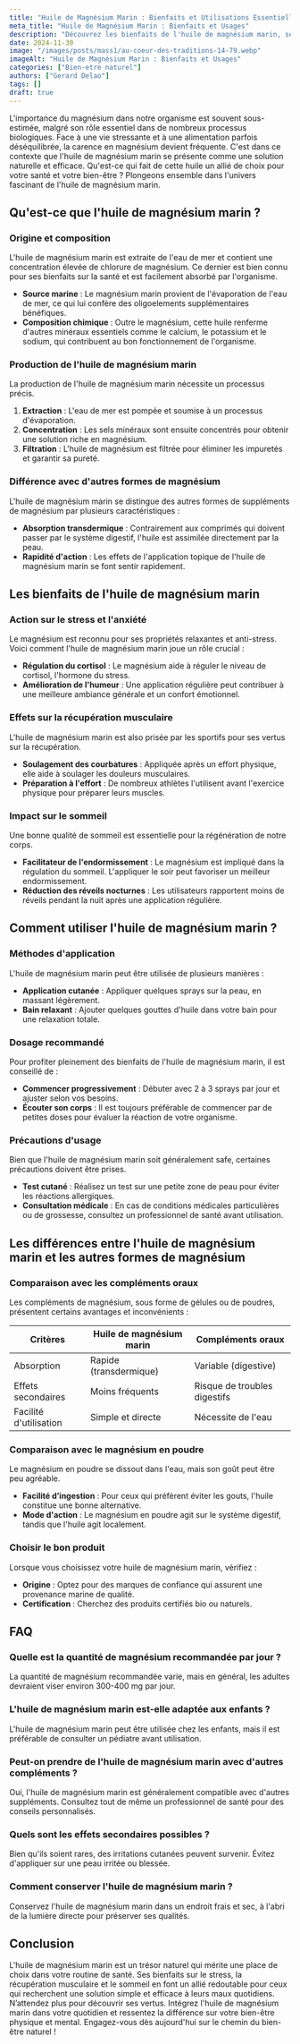 ```yaml
---
title: "Huile de Magnésium Marin : Bienfaits et Utilisations Essentielles"
meta_title: "Huile de Magnésium Marin : Bienfaits et Usages"
description: "Découvrez les bienfaits de l'huile de magnésium marin, ses usages essentiels pour la santé et le bien-être au quotidien."
date: 2024-11-30
image: "/images/posts/mass1/au-coeur-des-traditions-14-79.webp"
imageAlt: "Huile de Magnésium Marin : Bienfaits et Usages"
categories: ["Bien-etre naturel"]
authors: ["Gerard Delao"]
tags: []
draft: true
---
```


L'importance du magnésium dans notre organisme est souvent sous-estimée, malgré son rôle essentiel dans de nombreux processus biologiques. Face à une vie stressante et à une alimentation parfois déséquilibrée, la carence en magnésium devient fréquente. C'est dans ce contexte que l'huile de magnésium marin se présente comme une solution naturelle et efficace. Qu'est-ce qui fait de cette huile un allié de choix pour votre santé et votre bien-être ? Plongeons ensemble dans l'univers fascinant de l'huile de magnésium marin.

## Qu'est-ce que l'huile de magnésium marin ?

### Origine et composition

L'huile de magnésium marin est extraite de l'eau de mer et contient une concentration élevée de chlorure de magnésium. Ce dernier est bien connu pour ses bienfaits sur la santé et est facilement absorbé par l'organisme.

- **Source marine** : Le magnésium marin provient de l'évaporation de l'eau de mer, ce qui lui confère des oligoelements supplémentaires bénéfiques.
- **Composition chimique** : Outre le magnésium, cette huile renferme d'autres minéraux essentiels comme le calcium, le potassium et le sodium, qui contribuent au bon fonctionnement de l'organisme.

### Production de l'huile de magnésium marin

La production de l'huile de magnésium marin nécessite un processus précis.

1. **Extraction** : L'eau de mer est pompée et soumise à un processus d'évaporation.
2. **Concentration** : Les sels minéraux sont ensuite concentrés pour obtenir une solution riche en magnésium.
3. **Filtration** : L'huile de magnésium est filtrée pour éliminer les impuretés et garantir sa pureté.

### Différence avec d'autres formes de magnésium

L'huile de magnésium marin se distingue des autres formes de suppléments de magnésium par plusieurs caractéristiques :

- **Absorption transdermique** : Contrairement aux comprimés qui doivent passer par le système digestif, l'huile est assimilée directement par la peau.
- **Rapidité d'action** : Les effets de l'application topique de l'huile de magnésium marin se font sentir rapidement.

## Les bienfaits de l'huile de magnésium marin

### Action sur le stress et l'anxiété

Le magnésium est reconnu pour ses propriétés relaxantes et anti-stress. Voici comment l'huile de magnésium marin joue un rôle crucial :

- **Régulation du cortisol** : Le magnésium aide à réguler le niveau de cortisol, l'hormone du stress.
- **Amélioration de l'humeur** : Une application régulière peut contribuer à une meilleure ambiance générale et un confort émotionnel.

### Effets sur la récupération musculaire

L'huile de magnésium marin est also prisée par les sportifs pour ses vertus sur la récupération.

- **Soulagement des courbatures** : Appliquée après un effort physique, elle aide à soulager les douleurs musculaires.
- **Préparation à l'effort** : De nombreux athlètes l'utilisent avant l'exercice physique pour préparer leurs muscles.

### Impact sur le sommeil

Une bonne qualité de sommeil est essentielle pour la régénération de notre corps.

- **Facilitateur de l'endormissement** : Le magnésium est impliqué dans la régulation du sommeil. L'appliquer le soir peut favoriser un meilleur endormissement.
- **Réduction des réveils nocturnes** : Les utilisateurs rapportent moins de réveils pendant la nuit après une application régulière.

## Comment utiliser l'huile de magnésium marin ?

### Méthodes d'application

L'huile de magnésium marin peut être utilisée de plusieurs manières :

- **Application cutanée** : Appliquer quelques sprays sur la peau, en massant légèrement.
- **Bain relaxant** : Ajouter quelques gouttes d'huile dans votre bain pour une relaxation totale.

### Dosage recommandé

Pour profiter pleinement des bienfaits de l'huile de magnésium marin, il est conseillé de :

- **Commencer progressivement** : Débuter avec 2 à 3 sprays par jour et ajuster selon vos besoins.
- **Écouter son corps** : Il est toujours préférable de commencer par de petites doses pour évaluer la réaction de votre organisme.

### Précautions d'usage

Bien que l'huile de magnésium marin soit généralement safe, certaines précautions doivent être prises.

- **Test cutané** : Réalisez un test sur une petite zone de peau pour éviter les réactions allergiques.
- **Consultation médicale** : En cas de conditions médicales particulières ou de grossesse, consultez un professionnel de santé avant utilisation.

## Les différences entre l'huile de magnésium marin et les autres formes de magnésium

### Comparaison avec les compléments oraux

Les compléments de magnésium, sous forme de gélules ou de poudres, présentent certains avantages et inconvénients :

| Critères                | Huile de magnésium marin | Compléments oraux   |
|-------------------------|--------------------------|---------------------|
| Absorption              | Rapide (transdermique)   | Variable (digestive) |
| Effets secondaires      | Moins fréquents          | Risque de troubles digestifs |
| Facilité d'utilisation  | Simple et directe        | Nécessite de l'eau  |

### Comparaison avec le magnésium en poudre

Le magnésium en poudre se dissout dans l'eau, mais son goût peut être peu agréable.

- **Facilité d’ingestion** : Pour ceux qui préfèrent éviter les gouts, l'huile constitue une bonne alternative.
- **Mode d'action** : Le magnésium en poudre agit sur le système digestif, tandis que l'huile agit localement.

### Choisir le bon produit

Lorsque vous choisissez votre huile de magnésium marin, vérifiez :

- **Origine** : Optez pour des marques de confiance qui assurent une provenance marine de qualité.
- **Certification** : Cherchez des produits certifiés bio ou naturels.

## FAQ

### Quelle est la quantité de magnésium recommandée par jour ?

La quantité de magnésium recommandée varie, mais en général, les adultes devraient viser environ 300-400 mg par jour.

### L'huile de magnésium marin est-elle adaptée aux enfants ?

L'huile de magnésium marin peut être utilisée chez les enfants, mais il est préférable de consulter un pédiatre avant utilisation.

### Peut-on prendre de l'huile de magnésium marin avec d'autres compléments ?

Oui, l'huile de magnésium marin est généralement compatible avec d'autres suppléments. Consultez tout de même un professionnel de santé pour des conseils personnalisés.

### Quels sont les effets secondaires possibles ?

Bien qu'ils soient rares, des irritations cutanées peuvent survenir. Évitez d'appliquer sur une peau irritée ou blessée.

### Comment conserver l'huile de magnésium marin ?

Conservez l'huile de magnésium marin dans un endroit frais et sec, à l'abri de la lumière directe pour préserver ses qualités.

## Conclusion

L'huile de magnésium marin est un trésor naturel qui mérite une place de choix dans votre routine de santé. Ses bienfaits sur le stress, la récupération musculaire et le sommeil en font un allié redoutable pour ceux qui recherchent une solution simple et efficace à leurs maux quotidiens. N’attendez plus pour découvrir ses vertus. Intégrez l'huile de magnésium marin dans votre quotidien et ressentez la différence sur votre bien-être physique et mental. Engagez-vous dès aujourd'hui sur le chemin du bien-être naturel !

